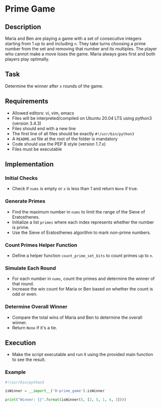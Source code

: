 # Prime Game

## Description
Maria and Ben are playing a game with a set of consecutive integers starting from 1 up to and including `n`. They take turns choosing a prime number from the set and removing that number and its multiples. The player who cannot make a move loses the game. Maria always goes first and both players play optimally.

## Task
Determine the winner after `x` rounds of the game.

## Requirements
- Allowed editors: vi, vim, emacs
- Files will be interpreted/compiled on Ubuntu 20.04 LTS using python3 (version 3.4.3)
- Files should end with a new line
- The first line of all files should be exactly `#!/usr/bin/python3`
- A `README.md` file at the root of the folder is mandatory
- Code should use the PEP 8 style (version 1.7.x)
- Files must be executable

## Implementation

### Initial Checks
- Check if `nums` is empty or `x` is less than 1 and return `None` if true.

### Generate Primes
- Find the maximum number in `nums` to limit the range of the Sieve of Eratosthenes.
- Initialize a list `primes` where each index represents whether the number is prime.
- Use the Sieve of Eratosthenes algorithm to mark non-prime numbers.

### Count Primes Helper Function
- Define a helper function `count_prime_set_bits` to count primes up to `n`.

### Simulate Each Round
- For each number in `nums`, count the primes and determine the winner of that round.
- Increase the win count for Maria or Ben based on whether the count is odd or even.

### Determine Overall Winner
- Compare the total wins of Maria and Ben to determine the overall winner.
- Return `None` if it's a tie.

## Execution
- Make the script executable and run it using the provided main function to see the result.

### Example
```python
#!/usr/bin/python3

isWinner = __import__('0-prime_game').isWinner

print("Winner: {}".format(isWinner(5, [2, 5, 1, 4, 3])))
